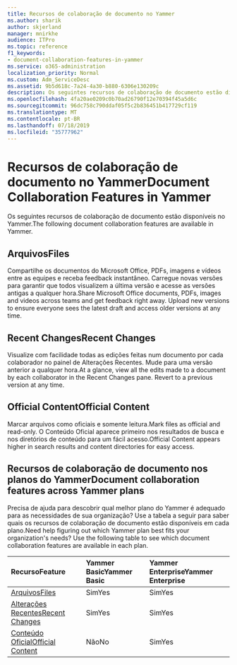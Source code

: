 ```yaml
---
title: Recursos de colaboração de documento no Yammer
ms.author: sharik
author: skjerland
manager: mnirkhe
audience: ITPro
ms.topic: reference
f1_keywords:
- document-collaboration-features-in-yammer
ms.service: o365-administration
localization_priority: Normal
ms.custom: Adm_ServiceDesc
ms.assetid: 9b5d618c-7a24-4a30-b880-6306e130209c
description: Os seguintes recursos de colaboração de documento estão disponíveis no Yammer.
ms.openlocfilehash: 4fa20ae0209c0b70ad26790f12e70394f45a5d6c
ms.sourcegitcommit: 96dc758c790ddaf05f5c2b836451b417729cf119
ms.translationtype: MT
ms.contentlocale: pt-BR
ms.lasthandoff: 07/18/2019
ms.locfileid: "35777962"
---
```

# <a name="document-collaboration-features-in-yammer"></a><span data-ttu-id="e1342-103">Recursos de colaboração de documento no Yammer</span><span class="sxs-lookup"><span data-stu-id="e1342-103">Document Collaboration Features in Yammer</span></span>

<span data-ttu-id="e1342-104">Os seguintes recursos de colaboração de documento estão disponíveis no Yammer.</span><span class="sxs-lookup"><span data-stu-id="e1342-104">The following document collaboration features are available in Yammer.</span></span>
  
## <a name="files"></a><span data-ttu-id="e1342-105">Arquivos</span><span class="sxs-lookup"><span data-stu-id="e1342-105">Files</span></span>
<span data-ttu-id="e1342-106"><a name="bkmk_Files"> </a></span><span class="sxs-lookup"><span data-stu-id="e1342-106"></span></span>

<span data-ttu-id="e1342-p101">Compartilhe os documentos do Microsoft Office, PDFs, imagens e vídeos entre as equipes e receba feedback instantâneo. Carregue novas versões para garantir que todos visualizem a última versão e acesse as versões antigas a qualquer hora.</span><span class="sxs-lookup"><span data-stu-id="e1342-p101">Share Microsoft Office documents, PDFs, images and videos across teams and get feedback right away. Upload new versions to ensure everyone sees the latest draft and access older versions at any time.</span></span>
  
## <a name="recent-changes"></a><span data-ttu-id="e1342-109">Recent Changes</span><span class="sxs-lookup"><span data-stu-id="e1342-109">Recent Changes</span></span>
<span data-ttu-id="e1342-110"><a name="bkmk_RecentChanges"> </a></span><span class="sxs-lookup"><span data-stu-id="e1342-110"></span></span>

<span data-ttu-id="e1342-p102">Visualize com facilidade todas as edições feitas num documento por cada colaborador no painel de Alterações Recentes. Mude para uma versão anterior a qualquer hora.</span><span class="sxs-lookup"><span data-stu-id="e1342-p102">At a glance, view all the edits made to a document by each collaborator in the Recent Changes pane. Revert to a previous version at any time.</span></span>
  
## <a name="official-content"></a><span data-ttu-id="e1342-113">Official Content</span><span class="sxs-lookup"><span data-stu-id="e1342-113">Official Content</span></span>
<span data-ttu-id="e1342-114"><a name="bkmk_OfficialContent"> </a></span><span class="sxs-lookup"><span data-stu-id="e1342-114"></span></span>

<span data-ttu-id="e1342-115">Marcar arquivos como oficiais e somente leitura.</span><span class="sxs-lookup"><span data-stu-id="e1342-115">Mark files as official and read-only.</span></span> <span data-ttu-id="e1342-116">O Conteúdo Oficial aparece primeiro nos resultados de busca e nos diretórios de conteúdo para um fácil acesso.</span><span class="sxs-lookup"><span data-stu-id="e1342-116">Official Content appears higher in search results and content directories for easy access.</span></span>
  
## <a name="document-collaboration-features-across-yammer-plans"></a><span data-ttu-id="e1342-117">Recursos de colaboração de documento nos planos do Yammer</span><span class="sxs-lookup"><span data-stu-id="e1342-117">Document collaboration features across Yammer plans</span></span>
<span data-ttu-id="e1342-118"><a name="bkmk_OfficialContent"> </a></span><span class="sxs-lookup"><span data-stu-id="e1342-118"></span></span>

<span data-ttu-id="e1342-p104">Precisa de ajuda para descobrir qual melhor plano do Yammer é adequado para as necessidades de sua organização? Use a tabela a seguir para saber quais os recursos de colaboração de documento estão disponíveis em cada plano.</span><span class="sxs-lookup"><span data-stu-id="e1342-p104">Need help figuring out which Yammer plan best fits your organization's needs? Use the following table to see which document collaboration features are available in each plan.</span></span>
  
|<span data-ttu-id="e1342-121">**Recurso**</span><span class="sxs-lookup"><span data-stu-id="e1342-121">**Feature**</span></span>|<span data-ttu-id="e1342-122">**Yammer Basic**</span><span class="sxs-lookup"><span data-stu-id="e1342-122">**Yammer Basic**</span></span>|<span data-ttu-id="e1342-123">**Yammer Enterprise**</span><span class="sxs-lookup"><span data-stu-id="e1342-123">**Yammer Enterprise**</span></span>|
|:-----|:-----|:-----|
|[<span data-ttu-id="e1342-124">Arquivos</span><span class="sxs-lookup"><span data-stu-id="e1342-124">Files</span></span>](document-collaboration-features-in-yammer.md#files) <br/> |<span data-ttu-id="e1342-125">Sim</span><span class="sxs-lookup"><span data-stu-id="e1342-125">Yes</span></span>  <br/> |<span data-ttu-id="e1342-126">Sim</span><span class="sxs-lookup"><span data-stu-id="e1342-126">Yes</span></span>  <br/> |
|[<span data-ttu-id="e1342-127">Alterações Recentes</span><span class="sxs-lookup"><span data-stu-id="e1342-127">Recent Changes</span></span>](document-collaboration-features-in-yammer.md#recent-changes) <br/> |<span data-ttu-id="e1342-128">Sim</span><span class="sxs-lookup"><span data-stu-id="e1342-128">Yes</span></span>  <br/> |<span data-ttu-id="e1342-129">Sim</span><span class="sxs-lookup"><span data-stu-id="e1342-129">Yes</span></span>  <br/> |
|[<span data-ttu-id="e1342-130">Conteúdo Oficial</span><span class="sxs-lookup"><span data-stu-id="e1342-130">Official Content</span></span>](document-collaboration-features-in-yammer.md#official-content) <br/> |<span data-ttu-id="e1342-131">Não</span><span class="sxs-lookup"><span data-stu-id="e1342-131">No</span></span>  <br/> |<span data-ttu-id="e1342-132">Sim</span><span class="sxs-lookup"><span data-stu-id="e1342-132">Yes</span></span>  <br/> |
   

